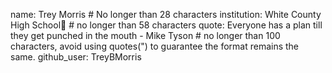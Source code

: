 name: Trey Morris # No longer than 28 characters
institution: White County High School🚩 # no longer than 58 characters
quote: Everyone has a plan till they get punched in the mouth - Mike Tyson # no longer than 100 characters, avoid using quotes(") to guarantee the format remains the same.
github_user: TreyBMorris

